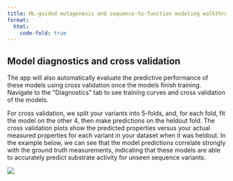 ```yaml
---
title: ML-guided mutagenesis and sequence-to-function modeling walkthrough
format:
  html:
    code-fold: true
---
```


## Model diagnostics and cross validation

The app will also automatically evaluate the predictive performance of
these models using cross validation once the models finish training.
Navigate to the "Diagnostics" tab to see training curves and cross
validation of the models.

For cross validation, we split your variants into 5-folds, and, for each
fold, fit the model on the other 4, then make predictions on the heldout
fold. The cross validation plots show the predicted properties versus
your actual measured properties for each variant in your dataset when it
was heldout. In the example below, we can see that the model predictions correlate
strongly with the ground truth measurements, indicating that these
models are able to accurately predict substrate activity for unseen
sequence variants.

![](/main_tutorial_images/32_cross_valid.png)
